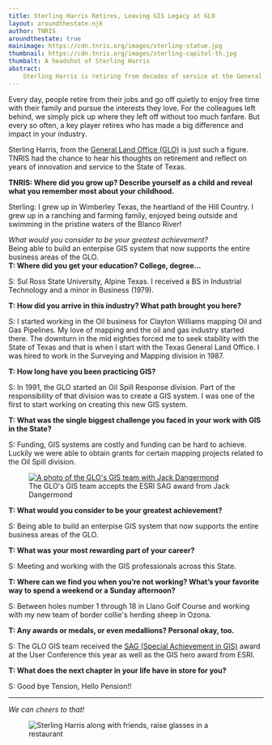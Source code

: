 ```yaml
---
title: Sterling Harris Retires, Leaving GIS Legacy at GLO
layout: aroundthestate.njk
author: TNRIS
aroundthestate: true
mainimage: https://cdn.tnris.org/images/sterling-statue.jpg
thumbnail: https://cdn.tnris.org/images/sterling-capitol-th.jpg
thumbalt: A headshot of Sterling Harris
abstract:
    Sterling Harris is retiring from decades of service at the General Land Office, where he pioneered GIS use for state agencies.
---
```

<p class="lead">Every day, people retire from their jobs and go off quietly to enjoy free time with their family and pursue the interests they love. For the colleagues left behind, we simply pick up where they left off without too much fanfare. But every so often, a key player retires who has made a big difference and impact in your industry.</p>


Sterling Harris, from the [General Land Office (GLO)](http://www.glo.texas.gov/) is just such a figure. TNRIS had the chance to hear his thoughts on retirement and reflect on years of innovation and service to the State of Texas.

**TNRIS: Where did you grow up? Describe yourself as a child and reveal what you remember most about your childhood.**

Sterling: I grew up in Wimberley Texas, the heartland of the Hill Country.  I grew up in a ranching and farming family, enjoyed being outside and swimming in the pristine waters of the Blanco River!

<p><div class="pull-quote right" title="A pulled quote, out of order with text flow"><em>What would you consider to be your greatest achievement?</em><br>Being able to build an enterpise GIS system that now supports the entire business areas of the GLO.</div><strong>T: Where did you get your education? College, degree...</strong></p>

S: Sul Ross State University, Alpine Texas. I received a BS in Industrial Technology and a minor in Business (1979).

**T: How did you arrive in this industry? What path brought you here?**

S: I started working in the Oil business for Clayton Williams mapping Oil and Gas Pipelines. My love of mapping and the oil and gas industry started there.  The downturn in the mid eighties forced me to seek stability with the State of Texas and that is when I start with the Texas General Land Office. I was hired to work in the Surveying and Mapping division in 1987.  

**T: How long have you been practicing GIS?**

S: In 1991, the GLO started an Oil Spill Response division. Part of the responsibility of that division was to create a GIS system. I was one of the first to start working on creating this new GIS system.

**T: What was the single biggest challenge you faced in your work with GIS in the State?**

S: Funding, GIS systems are costly and funding can be hard to achieve.  Luckily we were able to obtain grants for certain mapping projects related to the Oil Spill division.

<p><figure class="pull-left" ><a href="http://events.esri.com/conference/sagList/?fa=Detail&SID=2019"><img class="img-responsive" src="https://cdn.tnris.org/images/glo-sag.jpg" alt="A photo of the GLO's GIS team with Jack Dangermond"><figcaption style="max-width: 400px;"></a>The GLO's GIS team accepts the ESRI SAG award from Jack Dangermond</figcaption></figure><strong>T: What would you consider to be your greatest achievement?</strong></p>

S: Being able to build an enterpise GIS system that now supports the entire business areas of the GLO.

**T: What was your most rewarding part of your career?**  

S: Meeting and working with the GIS professionals across this State.  

**T: Where can we find you when you’re not working? What’s your favorite way to spend a weekend or a Sunday afternoon?**

S: Between holes number 1 through 18 in Llano Golf Course and working with my new team of border collie's herding sheep in Ozona.

**T: Any awards or medals, or even medallions? Personal okay, too.**

S: The GLO GIS team received the [SAG (Special Achievement in GIS)](http://events.esri.com/conference/sagList/?fa=Detail&SID=2019) award at the User Conference this year as well as the GIS hero award from ESRI.

**T: What does the next chapter in your life have in store for you?**

S: Good bye Tension, Hello Pension!!

* * *

*We can cheers to that!*

<figure>
<img class="img-responsive" alt="Sterling Harris along with friends, raise glasses in a restaurant" src="https://cdn.tnris.org/images/sterling-3.jpg">
</figure>
